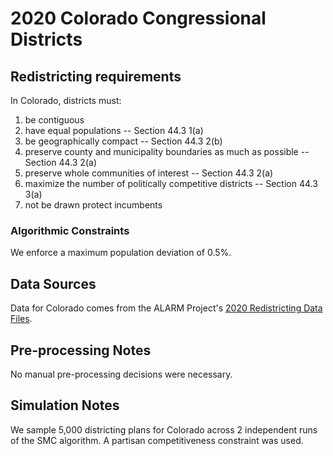 # 2020 Colorado Congressional Districts

## Redistricting requirements
In Colorado, districts must:

1. be contiguous
1. have equal populations -- Section 44.3 1(a)
1. be geographically compact  -- Section 44.3 2(b)
1. preserve county and municipality boundaries as much as possible -- Section 44.3 2(a)
1. preserve whole communities of interest -- Section 44.3 2(a)
1. maximize the number of politically competitive districts -- Section 44.3 3(a)
1. not be drawn protect incumbents


### Algorithmic Constraints
We enforce a maximum population deviation of 0.5%.

## Data Sources
Data for Colorado comes from the ALARM Project's [2020 Redistricting Data Files](https://alarm-redist.github.io/posts/2021-08-10-census-2020/).

## Pre-processing Notes
No manual pre-processing decisions were necessary.

## Simulation Notes
We sample 5,000 districting plans for Colorado across 2 independent runs of the SMC algorithm.
A partisan competitiveness constraint was used.
